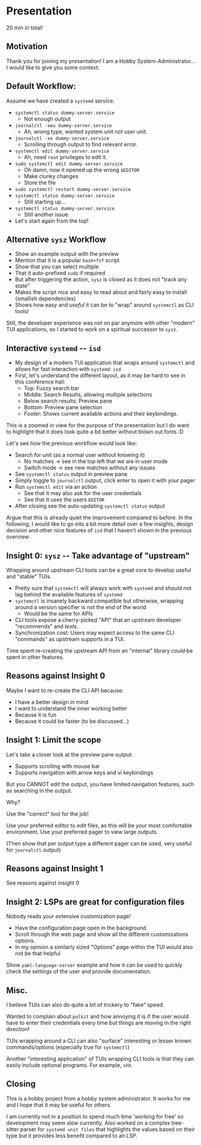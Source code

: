 # Presentation

20 min in total!

## Motivation

Thank you for joining my presentation!
I am a Hobby System-Administrator...
I would like to give you some context:

## Default Workflow:

Assume we have created a `systemd` service.


- `systemctl status dummy-server.service`
  - Not enough output
- `journalctl -xeu dummy-server.service`
  - Ah, wrong type, wanted system unit not user unit.
- `journalctl -xe dummy-server.service`
  - Scrolling through output to find relevant error.
- `systemctl edit dummy-server.service`
  - Ah, need `root` privileges to edit it.
- `sudo systemctl edit dummy-server.service`
  - Oh damn, now it opened up the wrong `$EDITOR`
  - Make clunky changes
  - Store the file
- `sudo systemctl restart dummy-server.service`
- `systemctl status dummy-server.service`
  - Still starting up...
- `systemctl status dummy-server.service`
  - Still another issue.
- Let's start again from the top!
  
## Alternative `sysz` Workflow

- Show an example output with the preview
- Mention that it is a popular `bash+fzf` script
- Show that you can select multiple
- That it auto-prefixed `sudo` if required
- But after triggering the action, `sysz` is closed as it does not "track any state"
- Makes the script nice and easy to read about and fairly easy to install (smallish dependencies)
- Shows how easy and *useful* it can be to "wrap" around `systemctl` as CLI tools!

Still, the developer experience was not on par anymore with other "modern" TUI applications,
so I started to work on a spiritual successor to `sysz`.

## Interactive `systemd` -- `isd`

- My design of a modern TUI application that wraps around `systemctl` and allows for fast interaction with `systemd`: `isd`
- First, let's understand the different layout, as it may be hard to see in this conference hall:
  - Top: Fuzzy search bar
  - Middle: Search Results, allowing multiple selections
  - Below search results: Preview pane
  - Bottom: Preview pane selection
  - Footer: Shows current available actions and their keybindings.

This is a zoomed in view for the purpose of the presentation but I do want to highlight that it does look quite a bit
better without blown out fonts :D

Let's see how the previous workflow would look like:
- Search for unit (as a normal user without knowing it)
  - No matches -> see in the top left that we are in user mode
  - Switch mode -> see new matches without any issues
- See `systemctl status` output in preview pane
- Simply toggle to `journalctl` output, click enter to open it with your pager
- Run `systemctl edit` via an action
  - See that it may also ask for the user credentials
  - See that it uses the users `EDITOR`
- After closing see the auto-updating `systemctl status` output

Argue that this is already quiet the improvement compared to before.
In the following, I would like to go into a bit more detail over a few insights, design decision and other nice features
of `isd` that I haven't shown in the previous overview.

## Insight 0: `sysz` -- Take advantage of "upstream"

Wrapping around upstream CLI tools can be a great core to develop useful and "stable" TUIs.

- Pretty sure that `systemctl` will always work with `systemd` and should not lag behind the available features of `systemd`
- `systemctl` is insanely backward compatible but otherwise, wrapping around a version specifier is not the end of the world
  - Would be the same for APIs
- CLI tools expose a cherry-picked "API" that an upstream developer "recommends" and *tests*.
- Synchronization cost: Users may expect access to the same CLI "commands" as upstream supports in a TUI.

Time spent re-creating the upstream API from an "internal" library _could_ be spent in other features.

## Reasons against Insight 0

Maybe I want to re-create the CLI API because:
- I have a better design in mind
- I want to understand the inner working better
- Because it is fun
- Because it could be faster (to be discussed...)

## Insight 1: Limit the scope

Let's take a closer look at the preview pane output:

- Supports scrolling with mouse bar
- Supports navigation with arrow keys and vi keybindings

But you CANNOT edit the output, you have limited navigation features, such as searching in the output.

Why?

Use the "correct" tool for the job!

Use your preferred editor to edit files, as this will be your most comfortable environment.
Use your preferred pager to view large outputs.

(Then show that per output type a different pager can be used, very useful for `journalctl` output)

## Reasons against Insight 1

See reasons against insight 0

## Insight 2: LSPs are great for configuration files

Nobody reads your extensive customization page!

- Have the configuration page open in the background.
- Scroll through the web page and show all the different customizations options.
- In my opinion a similarly sized "Options" page within the TUI would also not be that helpful

Show `yaml-language-server` example and how it can be used to quickly check the settings of the user and provide documentation.

## Misc.

I believe TUIs can also do quite a bit of trickery to "fake" speed. 

Wanted to complain about `polkit` and how annoying it is if the user would have to enter their credentials every time
but things are moving in the right direction!

TUIs wrapping around a CLI can also "surface" interesting or lesser known commands/options (especially true for `systemctl`)

Another "interesting application" of TUIs wrapping CLI tools is that they can easily include optional programs.
For example, `shh`.

## Closing

This is a hobby project from a hobby system administrator.
It works for me and I hope that it may be useful for others.

I am currently not in a position to spend much time 'working for free' so development may seem slow currently.
Also worked on a complex tree-sitter parser for `systemd unit files` that highlights the values based on their type
but it provides less benefit compared to an LSP.



